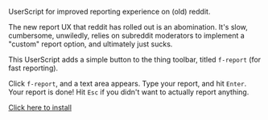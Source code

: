 UserScript for improved reporting experience on (old) reddit.

The new report UX that reddit has rolled out is an abomination. It's slow, cumbersome, unwiledly, relies on subreddit moderators to implement a "custom" report option, and ultimately just sucks.

This UserScript adds a simple button to the thing toolbar, titled `f-report` (for fast reporting).

Click `f-report`, and a text area appears. Type your report, and hit `Enter`. Your report is done! Hit `Esc` if you didn't want to actually report anything.


[Click here to install](https://gist.github.com/paradox460/034e98e40401a8b0553a33e631a19730/raw/fast-report.user.js)
